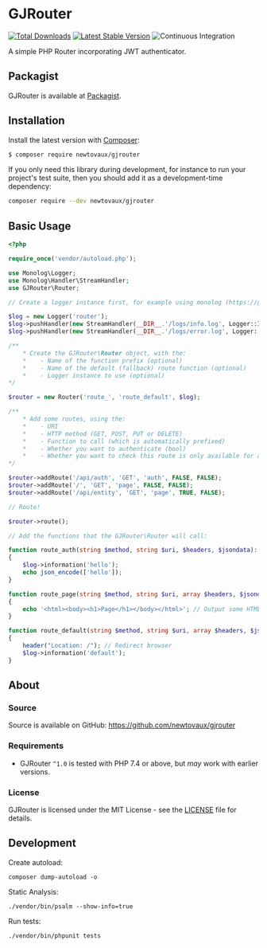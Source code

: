 # GJRouter

[![Total Downloads](https://img.shields.io/packagist/dt/newtovaux/gjrouter.svg)](https://packagist.org/packages/newtovaux/gjrouter)
[![Latest Stable Version](https://img.shields.io/packagist/v/newtovaux/gjrouter.svg)](https://packagist.org/packages/newtovaux/gjrouter)
![Continuous Integration](https://github.com/newtovaux/gjrouter/workflows/Continuous%20Integration/badge.svg)

A simple PHP Router incorporating JWT authenticator.

## Packagist

GJRouter is available at [Packagist](https://packagist.org/packages/newtovaux/gjrouter).
## Installation

Install the latest version with [Composer](https://getcomposer.org/):

```bash
$ composer require newtovaux/gjrouter
```

If you only need this library during development, for instance to run your project's test suite, then you should add it as a development-time dependency:

```bash
composer require --dev newtovaux/gjrouter
```

## Basic Usage

```php
<?php

require_once('vendor/autoload.php');

use Monolog\Logger;
use Monolog\Handler\StreamHandler;
use GJRouter\Router;

// Create a logger instance first, for example using monolog (https://github.com/Seldaek/monolog)

$log = new Logger('router');
$log->pushHandler(new StreamHandler(__DIR__.'/logs/info.log', Logger::INFO));
$log->pushHandler(new StreamHandler(__DIR__.'/logs/error.log', Logger::ERROR));

/**
    * Create the GJRouter\Router object, with the:
    *    - Name of the function prefix (optional)
    *    - Name of the default (fallback) route function (optional)
    *    - Logger instance to use (optional)
*/

$router = new Router('route_', 'route_default', $log);

/**
    * Add some routes, using the:
    *    - URI
    *    - HTTP method (GET, POST, PUT or DELETE)
    *    - Function to call (which is automatically prefixed)
    *    - Whether you want to authenticate (bool)
    *    - Whether you want to check this route is only available for admins (bool)
*/

$router->addRoute('/api/auth', 'GET', 'auth', FALSE, FALSE);
$router->addRoute('/', 'GET', 'page', FALSE, FALSE);
$router->addRoute('/api/entity', 'GET', 'page', TRUE, FALSE);

// Route!

$router->route();

// Add the functions that the GJRouter\Router will call:

function route_auth(string $method, string $uri, $headers, $jsondata): void 
{
    $log->information('hello');
    echo json_encode(['hello']);
}

function route_page(string $method, string $uri, array $headers, $jsondata): void 
{
    echo '<html><body><h1>Page</h1></body></html>'; // Output some HTML
}

function route_default(string $method, string $uri, array $headers, $jsondata): void 
{
    header("Location: /"); // Redirect browser
    $log->information('default');
}
```

## About

### Source

Source is available on GitHub: https://github.com/newtovaux/gjrouter

### Requirements

- GJRouter `^1.0` is tested with PHP 7.4 or above, but *may* work with earlier versions.

### License

GJRouter is licensed under the MIT License - see the [LICENSE](LICENSE) file for details.


## Development

Create autoload:

    composer dump-autoload -o

Static Analysis:

    ./vendor/bin/psalm --show-info=true

Run tests:

    ./vendor/bin/phpunit tests

